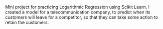 Mini project for practicing Logarithmic Regression using Scikit Learn. I created a model for a telecommunication company, to predict when its customers will leave for a competitor, so that they can take some action to retain the customers.
